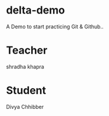 # delta-demo
A Demo to start practicing Git &amp; Github..

# Teacher
shradha khapra

# Student
Divya Chhibber